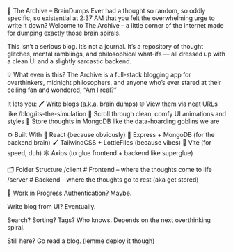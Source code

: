 🧠 The Archive – BrainDumps
Ever had a thought so random, so oddly specific, so existential at 2:37 AM that you felt the overwhelming urge to write it down? Welcome to The Archive – a little corner of the internet made for dumping exactly those brain spirals.

This isn’t a serious blog. It’s not a journal. It’s a repository of thought glitches, mental ramblings, and philosophical what-ifs — all dressed up with a clean UI and a slightly sarcastic backend.

💡 What even is this?
The Archive is a full-stack blogging app for overthinkers, midnight philosophers, and anyone who’s ever stared at their ceiling fan and wondered, “Am I real?”

It lets you:
🖊️ Write blogs (a.k.a. brain dumps)
🌐 View them via neat URLs like /blog/its-the-simulation
🎨 Scroll through clean, comfy UI animations and styles
🧠 Store thoughts in MongoDB like the data-hoarding goblins we are

⚙️ Built With
🧩 React (because obviously)
🐒 Express + MongoDB (for the backend brain)
🖌️ TailwindCSS + LottieFiles (because vibes)
🚀 Vite (for speed, duh)
🕸️ Axios (to glue frontend + backend like superglue)

🗂 Folder Structure
/client         # Frontend – where the thoughts come to life
/server         # Backend – where the thoughts go to rest (aka get stored)

🚧 Work in Progress
Authentication? Maybe.

Write blog from UI? Eventually.

Search? Sorting? Tags? Who knows. Depends on the next overthinking spiral.

Still here? Go read a blog. (lemme deploy it though)

